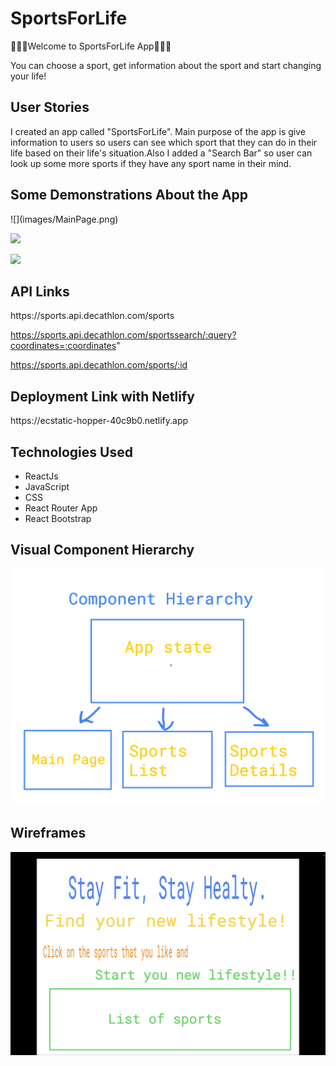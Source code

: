 <h1>SportsForLife</h1>
🚵🏻‍♂️Welcome to SportsForLife App🚵🏻‍♂️

You can choose a sport, get information about the sport and start changing your life!

<h2>User Stories</h2>
I created an app called "SportsForLife". Main purpose of the app is give information to users so users can see which sport that they can do in their life based on their life's situation.Also I added a "Search Bar" so user can look up some more sports if they have any sport name in their mind.

<h2>Some Demonstrations About the App</h2>
![](images/MainPage.png)

![](images/Football.png)

![](images/Surfing.png)

<h2>API Links</h2>
https://sports.api.decathlon.com/sports

https://sports.api.decathlon.com/sportssearch/:query?coordinates=:coordinates"

https://sports.api.decathlon.com/sports/:id

<h2>Deployment Link with Netlify</h2>
https://ecstatic-hopper-40c9b0.netlify.app

<h2>Technologies Used</h2>
<ul>
<li>ReactJs</li>
<li>JavaScript</li>
<li>CSS</li>
<li>React Router App</li>
<li>React Bootstrap</li>
</ul>

<h2>Visual Component Hierarchy</h2>

![](images/ComponentHierarchy.png)

<h2>Wireframes</h2>

![](images/Wireframe.png)
